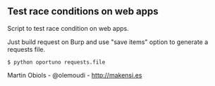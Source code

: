 
Test race conditions on web apps
------------------------------------

Script to test race condition on web apps.

Just build request on Burp and use "save items" option to generate a requests file.

    $ python oportuno requests.file



Martin Obiols - @olemoudi - http://makensi.es

